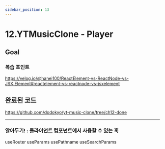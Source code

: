 ```yaml
---
sidebar_position: 13
---
```


# 12.YTMusicClone - Player 

## Goal

### 복습 포인트


https://velog.io/@hanei100/ReactElement-vs-ReactNode-vs-JSX.Element#reactelement-vs-reactnode-vs-jsxelement





## 완료된 코드  

https://github.com/dodokyo/yt-music-clone/tree/ch12-done


---

### 알아두기! : 클라이언트 컴포넌트에서 사용할 수 있는 훅

useRouter
useParams
usePathname
useSearchParams


